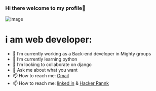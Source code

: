 ### Hi there welcome to my profile👋

![image](https://learnwithshikha.com/wp-content/uploads/2021/01/web-deve.png)


# i am web developer:

- 🔭 I’m currently working as a Back-end developer in Mighty groups
- 🌱 I’m currently learning python
- 👯 I’m looking to collaborate on django
- 💬 Ask me about what you want
- 📫 How to reach me: [Gmail](abdallaamer101@gmail.com)
- 📫 How to reach me: [linked in](https://www.linkedin.com/in/abdallah-mohamed-52893322b/) & [Hacker Rannk](https://www.hackerrank.com/PROFabdallah)

